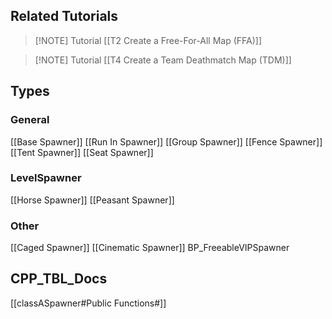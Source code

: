 ## Related Tutorials

> [!NOTE] Tutorial
>  [[T2 Create a Free-For-All Map (FFA)]]

> [!NOTE] Tutorial
>  [[T4 Create a Team Deathmatch Map (TDM)]]

## Types
### General
[[Base Spawner]]
[[Run In Spawner]]
[[Group Spawner]]
[[Fence Spawner]]
[[Tent Spawner]]
[[Seat Spawner]]
### LevelSpawner
[[Horse Spawner]]
[[Peasant Spawner]]
### Other
[[Caged Spawner]]
[[Cinematic Spawner]]
BP_FreeableVIPSpawner

## CPP_TBL_Docs
[[classASpawner#Public Functions#]]